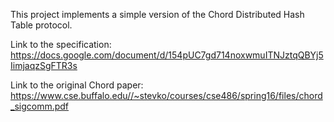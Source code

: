 This project implements a simple version of the Chord Distributed Hash Table protocol.

Link to the specification: https://docs.google.com/document/d/154pUC7gd714noxwmuITNJztqQBYj5IimjaqzSgFTR3s

Link to the original Chord paper: https://www.cse.buffalo.edu//~stevko/courses/cse486/spring16/files/chord_sigcomm.pdf
